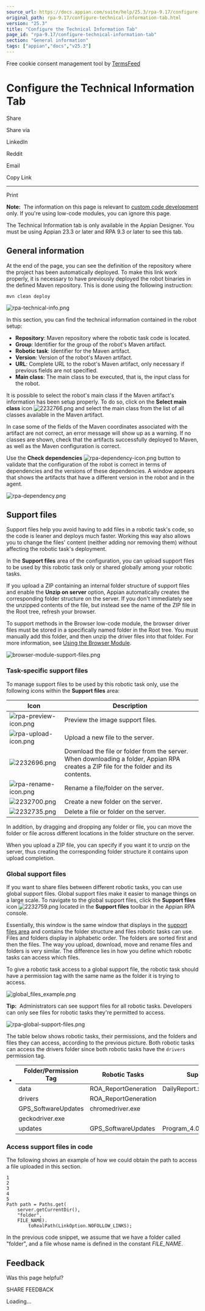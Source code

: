 ```yaml
---
source_url: https://docs.appian.com/suite/help/25.3/rpa-9.17/configure-technical-information-tab.html
original_path: rpa-9.17/configure-technical-information-tab.html
version: "25.3"
title: "Configure the Technical Information Tab"
page_id: "rpa-9.17/configure-technical-information-tab"
section: "General information"
tags: ["appian","docs","v25.3"]
---
```



Free cookie consent management tool by [TermsFeed](https://www.termsfeed.com/)

# Configure the Technical Information Tab

Share

Share via

LinkedIn

Reddit

Email

Copy Link

* * *

Print

**Note:**  The information on this page is relevant to [custom code development](development-environment-overview.html) only. If you're using low-code modules, you can ignore this page.

The Technical Information tab is only available in the Appian Designer. You must be using Appian 23.3 or later and RPA 9.3 or later to see this tab.

## General information

At the end of the page, you can see the definition of the repository where the project has been automatically deployed. To make this link work properly, it is necessary to have previously deployed the robot binaries in the defined Maven repository. This is done using the following instruction:

`mvn clean deploy`

![rpa-technical-info.png](./images/rpa-technical-info.png)

In this section, you can find the technical information contained in the robot setup:

-   **Repository**: Maven repository where the robotic task code is located.
-   **Group**: Identifier for the group of the robot's Maven artifact.
-   **Robotic task**: Identifier for the Maven artifact.
-   **Version**: Version of the robot's Maven artifact.
-   **URL**: Complete URL to the robot's Maven artifact, only necessary if previous fields are not specified.
-   **Main class**: The main class to be executed, that is, the input class for the robot.

It is possible to select the robot's main class if the Maven artifact's information has been setup properly. To do so, click on the **Select main class** icon ![2232766.png](./images/2232766.png) and select the main class from the list of all classes available in the Maven artifact.

In case some of the fields of the Maven coordinates associated with the artifact are not correct, an error message will show up as a warning. If no classes are shown, check that the artifacts successfully deployed to Maven, as well as the Maven configuration is correct.

Use the **Check dependencies** ![rpa-dependency-icon.png](./images/rpa-dependency-icon.png) button to validate that the configuration of the robot is correct in terms of dependencies and the versions of these dependencies. A window appears that shows the artifacts that have a different version in the robot and in the agent.

![rpa-dependency.png](./images/rpa-dependency.png)

## Support files

Support files help you avoid having to add files in a robotic task's code, so the code is leaner and deploys much faster. Working this way also allows you to change the files' content (neither adding nor removing them) without affecting the robotic task's deployment.

In the **Support files** area of the configuration, you can upload support files to be used by this robotic task only or shared globally among your robotic tasks.

If you upload a ZIP containing an internal folder structure of support files and enable the **Unzip on server** option, Appian automatically creates the corresponding folder structure on the server. If you don't immediately see the unzipped contents of the file, but instead see the name of the ZIP file in the Root tree, refresh your browser.

To support methods in the Browser low-code module, the browser driver files must be stored in a specifically named folder in the Root tree. You must manually add this folder, and then unzip the driver files into that folder. For more information, see [Using the Browser Module](actions-browser.html#using-the-browser-module).

![browser-module-support-files.png](./images/browser-module-support-files.png)

### Task-specific support files

To manage support files to be used by this robotic task only, use the following icons within the **Support files** area:

| **Icon** | **Description** |
| --- | --- |
| ![rpa-preview-icon.png](./images/rpa-preview-icon.png) | Preview the image support files. |
| ![rpa-upload-icon.png](./images/rpa-upload-icon.png) | Upload a new file to the server. |
| ![2232696.png](./images/2232696.png) | Download the file or folder from the server. When downloading a folder, Appian RPA creates a ZIP file for the folder and its contents. |
| ![rpa-rename-icon.png](./images/rpa-rename-icon.png) | Rename a file/folder on the server. |
| ![2232700.png](./images/2232700.png) | Create a new folder on the server. |
| ![2232735.png](./images/2232735.png) | Delete a file or folder on the server. |

In addition, by dragging and dropping any folder or file, you can move the folder or file across different locations in the folder structure on the server.

When you upload a ZIP file, you can specify if you want it to unzip on the server, thus creating the corresponding folder structure it contains upon upload completion.

### Global support files

If you want to share files between different robotic tasks, you can use global support files. Global support files make it easier to manage things on a large scale. To navigate to the global support files, click the **Support files** icon ![2232759.png](./images/2232759.png) located in the **Support files** toolbar in the Appian RPA console.

Essentially, this window is the same window that displays in the [support files area](#support-files) and contains the folder structure and files robotic tasks can use. Files and folders display in alphabetic order. The folders are sorted first and then the files. The way you upload, download, move and rename files and folders is very similar. The difference lies in how you define which robotic tasks can access which files.

To give a robotic task access to a global support file, the robotic task should have a permission tag with the same name as the folder it is trying to access.

![global_files_example.png](./images/global_files_example.png)

**Tip:**  Administrators can see support files for all robotic tasks. Developers can only see files for robotic tasks they're permitted to access.

![rpa-global-support-files.png](./images/rpa-global-support-files.png)

The table below shows robotic tasks, their permissions, and the folders and files they can access, according to the previous picture. Both robotic tasks can access the drivers folder since both robotic tasks have the `drivers` permission tag.

-   | **Folder/Permission Tag** | **Robotic Tasks** | **Support Files** |
    | --- | --- | --- |
    | data | ROA\_ReportGeneration | DailyReport.xls |
    | drivers | ROA\_ReportGeneration
    GPS\_SoftwareUpdates | chromedriver.exe
    geckodriver.exe |
    | updates | GPS\_SoftwareUpdates | Program\_4.0.2\_Patch\_003.exe |

### Access support files in code

The following shows an example of how we could obtain the path to access a file uploaded in this section.

```
1
2
3
4
5
Path path = Paths.get(
    server.getCurrentDir(),
    "folder",
    FILE_NAME).
        toRealPath(LinkOption.NOFOLLOW_LINKS);
```

In the previous code snippet, we assume that we have a folder called "folder", and a file whose name is defined in the constant _FILE\_NAME_.

## Feedback

Was this page helpful?

SHARE FEEDBACK

Loading...